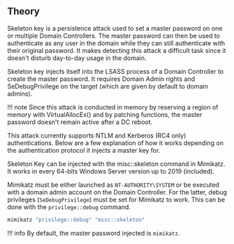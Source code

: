 ## Theory
Skeleton key is a persistence attack used to set a master password on one or multiple Domain Controllers. The master password can then be used to authenticate as any user in the domain while they can still authenticate with their original password. It makes detecting this attack a difficult task since it doesn't disturb day-to-day usage in the domain.

Skeleton key injects itself into the LSASS process of a Domain Controller to create the master password. It requires Domain Admin rights and SeDebugPrivilege on the target (which are given by default to domain admins).

!!! note
    Since this attack is conducted in memory by reserving a region of memory with VirtualAllocEx() and by patching functions, the master password doesn't remain active after a DC reboot.

This attack currently supports NTLM and Kerberos (RC4 only) authentications. Below are a few explanation of how it works depending on the authentication protocol it injects a master key for.

Skeleton Key can be injected with the misc::skeleton command in Mimikatz. It works in every 64-bits Windows Server version up to 2019 (included).

Mimikatz must be either launched as `NT-AUTHORITY\SYSTEM` or be executed with a domain admin account on the Domain Controller. For the latter, debug privileges (`SeDebugPrivilege`) must be set for Mimikatz to work. This can be done with the `privilege::debug` command.
```bash
mimikatz "privilege::debug" "misc::skeleton"
```
!!! info
    By default, the master password injected is `mimikatz`.